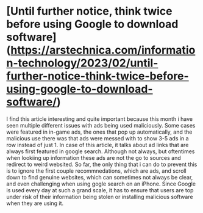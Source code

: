 # [Until further notice, think twice before using Google to download software] (https://arstechnica.com/information-technology/2023/02/until-further-notice-think-twice-before-using-google-to-download-software/)

I find this article interesting and quite important because this month i have seen multiple different issues with ads being used maliciously. Some cases were featured in in-game ads, the ones that
pop up automatically, and the malicious use there was that ads were messed with to show 3-5 ads in a row instead of just 1. In case of this article, it talks about ad links that are always first
featured in google search. Although not always, but oftentimes when lookiing up information these ads are not the go to sources and redirect to weird websited. So far, the only thing that i can do 
to prevent this is to ignore the first couple recommnedations, which are ads, and scroll down to find genuine websites, which can sometimes not always be clear, and even challenging when using 
gogle search on an iPhone. Since Google is used every day at such a grand scale, it has to ensure that users are top under risk of their information being stolen or installing malicious software 
when they are using it.





